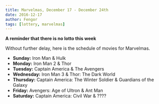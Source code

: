 ```yaml
---
title: Marvelmas, December 17 - December 24th
date: 2016-12-17
author: Fengor
tags: [lottery, marvelmas]
---
```


**A reminder that there is no lotto this week**

Without further delay, here is the schedule of movies for Marvelmas.

 - **Sunday:** Iron Man & Hulk
 - **Monday:** Iron Man 2 & Thor
 - **Tuesday:** Captain America & The Avengers
 - **Wednesday:** Iron Man 3 & Thor: The Dark World
 - **Thursday:** Captain America: The Winter Soldier & Guardians of the Galaxy
 - **Friday:** Avengers: Age of Ultron & Ant Man
 - **Saturday:** Captain America: Civil War & ????
